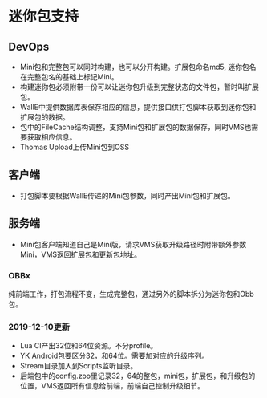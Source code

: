 # 迷你包支持

## DevOps

* Mini包和完整包可以同时构建，也可以分开构建。扩展包命名md5, 迷你包名在完整包名的基础上标记Mini。
* 构建迷你包必须附带一份可以让迷你包升级到完整状态的文件包，暂时叫扩展包。
* WallE中提供数据库表保存相应的信息，提供接口供打包脚本获取到迷你包和扩展包的数据。
* 包中的FileCache结构调整，支持Mini包和扩展包的数据保存，同时VMS也需要获取相应信息。
* Thomas Upload上传Mini包到OSS

## 客户端

* 打包脚本要根据WallE传递的Mini包参数，同时产出Mini包和扩展包。

## 服务端

* Mini包客户端知道自己是Mini版，请求VMS获取升级路径时附带额外参数Mini，VMS返回扩展包和更新包地址。

### OBBx

纯前端工作，打包流程不变，生成完整包，通过另外的脚本拆分为迷你包和Obb包。

### 2019-12-10更新

* Lua CI产出32位和64位资源。不分profile。
* YK Android包要区分32，和64位。需要加对应的升级序列。
* Stream目录加入到Scripts监听目录。
* 后端包中的config.zoo里记录32，64的整包，mini包，扩展包，和升级包的位置，VMS返回所有信息给前端，前端自己控制升级细节。
